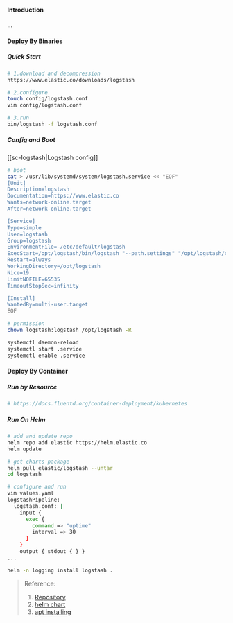 #### Introduction
...

#### Deploy By Binaries
##### Quick Start
```bash
# 1.download and decompression
https://www.elastic.co/downloads/logstash

# 2.configure
touch config/logstash.conf
vim config/logstash.conf

# 3.run
bin/logstash -f logstash.conf
```


##### Config and Boot
[[sc-logstash|Logstash config]]

```bash
# boot 
cat > /usr/lib/systemd/system/logstash.service << "EOF"
[Unit]
Description=logstash
Documentation=https://www.elastic.co
Wants=network-online.target
After=network-online.target

[Service]
Type=simple
User=logstash
Group=logstash
EnvironmentFile=-/etc/default/logstash
ExecStart=/opt/logstash/bin/logstash "--path.settings" "/opt/logstash/config" "--path.logs" "/opt/logstash/logs" -f /opt/logstash/config/conf.d/logstash.conf
Restart=always
WorkingDirectory=/opt/logstash
Nice=19
LimitNOFILE=65535
TimeoutStopSec=infinity

[Install]
WantedBy=multi-user.target
EOF

# permission
chown logstash:logstash /opt/logstash -R

systemctl daemon-reload
systemctl start .service
systemctl enable .service
```


#### Deploy By Container
##### Run by Resource
```bash
# https://docs.fluentd.org/container-deployment/kubernetes
```

##### Run On Helm
```bash
# add and update repo
helm repo add elastic https://helm.elastic.co
helm update

# get charts package
helm pull elastic/logstash --untar
cd logstash

# configure and run
vim values.yaml
logstashPipeline:
  logstash.conf: |
    input {
      exec {
        command => "uptime"
        interval => 30
      }
    }
    output { stdout { } }
...

helm -n logging install logstash .

```

>Reference:
>1. [Repository](https://www.elastic.co/guide/en/logstash/current/introduction.html)
>2. [helm chart](https://github.com/elastic/helm-charts/blob/main/logstash/README.md)
>3. [apt installing](https://www.elastic.co/guide/en/logstash/current/installing-logstash.html)
